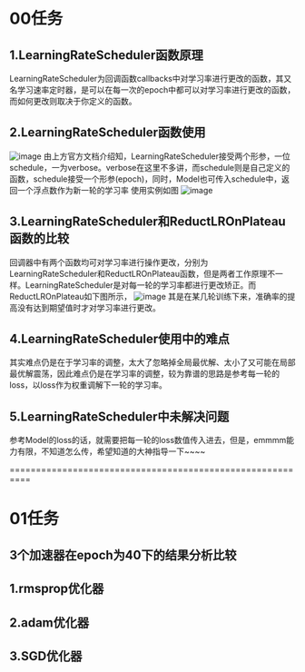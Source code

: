 # 00任务
## 1.LearningRateScheduler函数原理
LearningRateScheduler为回调函数callbacks中对学习率进行更改的函数，其又名学习速率定时器，是可以在每一次的epoch中都可以对学习率进行更改的函数，而如何更改则取决于你定义的函数。

## 2.LearningRateScheduler函数使用
![image](https://user-images.githubusercontent.com/50792908/67015870-cd30ee80-f129-11e9-9381-028cd1908f7f.png)
由上方官方文档介绍知，LearningRateScheduler接受两个形参，一位schedule，一为verbose。verbose在这里不多讲，而schedule则是自己定义的函数，schedule接受一个形参(epoch)，同时，Model也可传入schedule中，返回一个浮点数作为新一轮的学习率
使用实例如图
![image](https://user-images.githubusercontent.com/50792908/67016344-a32bfc00-f12a-11e9-8401-9d1046cd1015.png)

## 3.LearningRateScheduler和ReductLROnPlateau函数的比较
回调器中有两个函数均可对学习率进行操作更改，分别为LearningRateScheduler和ReductLROnPlateau函数，但是两者工作原理不一样。LearningRateScheduler是对每一轮的学习率都进行更改矫正。而ReductLROnPlateau如下图所示，
![image](https://user-images.githubusercontent.com/50792908/67016669-264d5200-f12b-11e9-8203-9100f1a88e28.png)
其是在某几轮训练下来，准确率的提高没有达到期望值时才对学习率进行更改。

## 4.LearningRateScheduler使用中的难点
其实难点仍是在于学习率的调整，太大了忽略掉全局最优解、太小了又可能在局部最优解震荡，因此难点仍是在学习率的调整，较为靠谱的思路是参考每一轮的loss，以loss作为权重调解下一轮的学习率。

## 5.LearningRateScheduler中未解决问题
参考Model的loss的话，就需要把每一轮的loss数值传入进去，但是，emmmm能力有限，不知道怎么传，希望知道的大神指导一下~~~~


==========================================================


#  01任务
## 3个加速器在epoch为40下的结果分析比较

##  1.rmsprop优化器


##  2.adam优化器

## 3.SGD优化器
